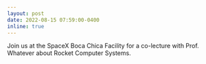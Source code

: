 ```yaml
---
layout: post
date: 2022-08-15 07:59:00-0400
inline: true
---
```


Join us at the SpaceX Boca Chica Facility for a co-lecture with Prof. Whatever about Rocket Computer Systems.
